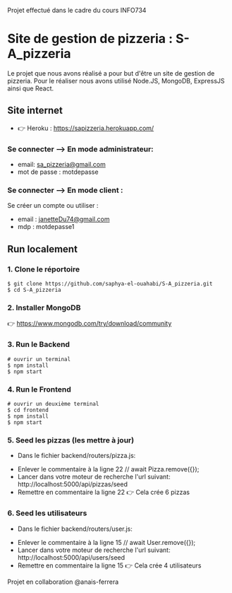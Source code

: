 Projet effectué dans le cadre du cours INFO734

# Site de gestion de pizzeria : S-A_pizzeria

Le projet que nous avons réalisé a pour but d'être un site de gestion de pizzeria.
Pour le réaliser nous avons utilisé Node.JS, MongoDB, ExpressJS ainsi que React.

## Site internet 

- 👉 Heroku : https://sapizzeria.herokuapp.com/

### Se connecter --> En mode administrateur:
* email: sa_pizzeria@gmail.com
* mot de passe : motdepasse

### Se connecter --> En mode client : 
Se créer un compte ou utiliser :
* email : janetteDu74@gmail.com
* mdp : motdepasse1

## Run localement

### 1. Clone le réportoire

```
$ git clone https://github.com/saphya-el-ouahabi/S-A_pizzeria.git
$ cd S-A_pizzeria
```

### 2. Installer MongoDB

👉 https://www.mongodb.com/try/download/community

### 3. Run le Backend

```
# ouvrir un terminal
$ npm install
$ npm start
```

### 4. Run le Frontend

```
# ouvrir un deuxième terminal
$ cd frontend
$ npm install
$ npm start
```

### 5.  Seed les pizzas (les mettre à jour)  

- Dans le fichier backend/routers/pizza.js:
* Enlever le commentaire à la ligne 22 // await Pizza.remove({});
* Lancer dans votre moteur de recherche l'url suivant: http://localhost:5000/api/pizzas/seed
* Remettre en commentaire la ligne 22
👉 Cela crée 6 pizzas

### 6.  Seed les utilisateurs

- Dans le fichier backend/routers/user.js:
* Enlever le commentaire à la ligne 15 // await User.remove({});
* Lancer dans votre moteur de recherche l'url suivant: http://localhost:5000/api/users/seed
* Remettre en commentaire la ligne 15
👉 Cela crée 4 utilisateurs


Projet en collaboration @anais-ferrera

